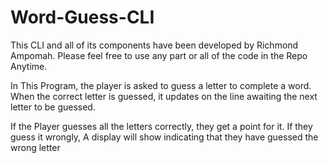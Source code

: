 # Word-Guess-CLI

This CLI and all of its components have been developed by Richmond Ampomah. Please feel free to use any part or all of the code in the Repo Anytime.

In This Program, the player is asked to guess a letter to complete a word. When the correct letter is guessed, it updates on the line awaiting the next letter to be guessed.

If the Player guesses all the letters correctly, they get a point for it. If they guess it wrongly, A display will show indicating that they have guessed the wrong letter
